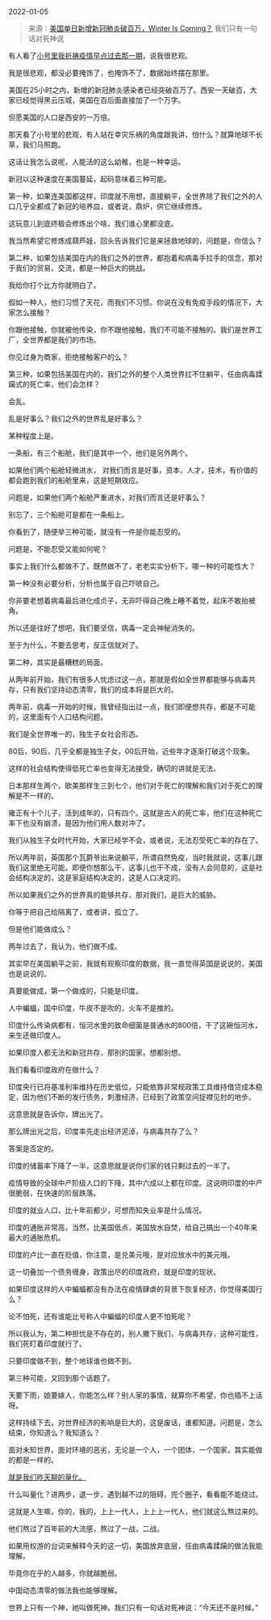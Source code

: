 2022-01-05

> 来源：[美国单日新增新冠肺炎破百万，Winter Is Coming？](http://mp.weixin.qq.com/s?__biz=MzU0MjYwNDU2Mw==&mid=2247503270&idx=1&sn=eb85fe4b7a435527444e77d0afb114ae&chksm=fb1aa1dacc6d28ccc051f598bc49b46fb15c97e29194ff90cea17fdd5cfdd48a0614fde8a009&scene=27#wechat_redirect)
> 我们只有一句话对死神说

有人看了[小号里我祈祷疫情早点过去那一期](http://mp.weixin.qq.com/s?__biz=MzU3NDc5Nzc0NQ==&mid=2247511434&idx=1&sn=2976e0cfb60f7c86545120046a526aeb&chksm=fd2e0f54ca59864259d479d00f63c05d3478d4d912a9af2247466599c1e73232edfea452416b&scene=21#wechat_redirect)，说我很悲观。  

  

我是很悲观，都没必要掩饰了，也掩饰不了，数据始终摆在那里。

  

美国在25小时之内，新增的新冠肺炎感染者已经突破百万了。西安一天破百，大家已经觉得黑云压城，美国在百后面直接加了一个万字。

  

但愿美国的人口是西安的一万倍。

  

那天看了小号里的悲观，有人站在幸灾乐祸的角度跟我讲，怕什么？就算地球不长草，我们马照跑。

  

这话让我怎么说呢，人能活的这么幼稚，也是一种幸运。  

  

新冠以这种速度在美国蔓延，起码意味着三种可能。  

  

第一种，如果连美国都这样，印度就不用想，直接躺平，全世界除了我们之外的人口几乎全都成了新冠的培养皿，或者说，鼎炉，供它继续修炼。

  

这玩意儿到底终极会修炼出个啥，我们谁心里都没底。

  

我当然希望它修炼成葫芦娃，回头告诉我们它是来拯救地球的，问题是，你信么？  

  

第二种，如果包括美国在内的我们之外的世界，都抱着和病毒手拉手的信念，那对于我们的贸易，交流，都是一种巨大的挑战。  

  

我给你打个比方你就明白了。  

  

假如一种人，他们习惯了天花，而我们不习惯。你说在没有免疫手段的情况下，大家怎么接触？

  

你跟他接触，你就被他传染，你不跟他接触，我们不可能不接触的。我们是世界工厂，全世界都是我们的市场。  

  

你见过身为商家，拒绝接触客户的么？

  

第三种，如果包括美国在内的，我们之外的整个人类世界扛不住躺平，任由病毒蹂躏式的死亡率，他们会怎样？

  

会乱。

  

乱是好事么？我们之外的世界乱是好事么？  

  

某种程度上是。

  

一条船，有三个船舱，我们是其中一个，他们是另外两个。

  

如果他们两个船舱轻微进水， 对我们而言是好事，资本，人才，技术，有价值的都会跑到我们的船舱里来，这是短期效应。

  

问题是，如果他们两个船舱严重进水，对我们而言还是好事么？

  

别忘了，三个船舱可是都在一条船上。  

  

你看到了，随便举三种可能，就没有一件是你能忍受的。  

  

问题是，不能忍受又能如何呢？  

  

事实上我们什么都做不了，既然做不了，老老实实分析下，哪一种的可能性大？  

  

第一种没有必要分析，分析也属于自己吓唬自己。  

  

你非要老想着病毒最后进化成贞子，无非吓得自己晚上睡不着觉，起床不敢抬被角。  

  

所以还是往好了想吧，我们要坚信，病毒一定会神秘消失的。

  

至于为什么，不要去思考，反正信就对了。  

  

第二种，其实是最糟糕的局面。  

  

从两年前开始，我们有很多人忧虑过这一点，那就是假如全世界都能够与病毒共存，只有我们坚持动态清零，我们的成本将是巨大的。

  

两年前，病毒一开始的时候，我曾经指出过一点，我们即便想共存，都是不可能的，这里面有个人口结构问题。

  

我们是全世界唯一的，独生子女社会形态。

  

80后，90后，几乎全都是独生子女，00后开始，近些年才逐渐打破这个现象。

  

这样的社会结构使得低死亡率也变得无法接受，确切的讲就是无法。  

  

日本那样生两个，欧美那样生三到七个，他们对于死亡的理解和我们对于死亡的理解是不一样的。  

  

雍正有十个儿子，活到成年的，只有四个。这就是古人的死亡率，他们在这种死亡率下也没有崩溃，是因为他们用人数对冲了。

  

我们从独生子女时代开始，大家已经学不会，或者说，无法忍受死亡率的存在了。  

  

所以两年前，英国那个瓦爵爷出来说躺平，所谓自然免疫，当时我就说，这事儿跟我们这里绝无可能。即便你想那么干，这事儿也干不成，没有人会同意的，这是社会结构决定的，这是家庭结构决定的，这是人口决定的。  

  

所以如果我们之外的世界真的能够共存，那对我们，是巨大的威胁。  

  

你等于把自己给隔离了，或者讲，孤立了。

  

但是他们能做成么？

  

两年过去了，我认为，他们做不成。

  

其实早在美国躺平之前，我就有观察印度的数据，我一直觉得英国是说说的，美国也是说说的。  

  

真要能做成，第一个做成的，只能是印度。

  

人中蝙蝠，国中印度，牛皮不是吹的，火车不是推的。  

  

印度什么传染病都有，恒河水里的致命细菌是普通水的800倍，干了这碗恒河水，来生还做印度人。

  

如果印度人都无法和新冠共存，那别的国家，想都别想。

  

我们看看印度政府在做什么？  

  

印度央行已将基准利率维持在历史低位，只能依靠非常规政策工具维持借贷成本稳定，因为他们不断的发行债务，刺激经济，已经到了政策空间捉襟见肘的地步。

  

这意思就是告诉你，牌出光了。  

  

那么牌出光之后，印度率先走出经济泥淖，与病毒共存了么？  

  

答案是否定的。

  

印度的储蓄率下降了一半，这意思就是说你们家的钱只剩过去的一半了。  

  

疫情导致的全球中产阶级人口的下降，其中六成以上都在印度。这说明印度的中产很脆弱，在快速的阶层跌落。

  

印度的就业人口，比十年前都少，可想而知失业率是什么情况。  

  

印度的通胀非常高，当然，比美国低点，美国放水自焚，给自己搞出一个40年来最大的通胀危机。  

  

印度的卢比一直在贬值，你注意，是兑美元哦，是对应放水中的美元哦。  

  

这一切叠加一个债务缠身，政策出尽的印度政府，就是印度的现状。

  

如果印度这样的人中蝙蝠都没有办法在疫情肆虐的背景下恢复经济，你觉得美国行么？

  

论不怕死，还有谁能比号称人中蝙蝠的印度人更不怕死呢？  

  

所以我认为，第二种担忧是不存在的，别人撇下我们，与病毒共存，这种可能性，我们死盯着印度就行了。  

  

只要印度做不到，整个地球谁也做不到。

  

第三种可能，又回到那个话题了。  

  

天要下雨，娘要嫁人，你能怎么样？别人家的事情，就算你不希望，你也插不上话呀。

  

这样持续下去，对世界经济的影响是巨大的，这是废话，谁都知道。问题是，怎么结束，你知道么？我知道么？

  

面对未知世界，面对环境的恶劣，无论是一个人，一个团体，一个国家，其实能做的都是一样的。  

  

[就是我们昨天聊的量化。](http://mp.weixin.qq.com/s?__biz=MzU0MjYwNDU2Mw==&mid=2247503256&idx=2&sn=5b69e330ff12d47ab92f07b91d6351dd&chksm=fb1aa1e4cc6d28f2dce47cc2d0008b9e93ca3cbe4425faef8ada474e2485bf7801fdb534c537&scene=21#wechat_redirect)  

  

什么叫量化？进两步，退一步，遇到越不过的阻碍，兜个圈子，看看能不能绕过。  

  

这就是人生嘛，你的，我的，上上一代人，上上上一代人，他们就这么熬过来的。  

  

他们熬过了百年前的大流感，熬过了一战，二战。

  

如果用权游的台词来解释今天的这一切，美国放弃底层，任由病毒蹂躏的做法我能理解。

  

毕竟你在乎的人越多，你就越脆弱。

  

中国动态清零的做法我也能够理解。

  

世界上只有一个神，祂叫做死神。我们只有一句话对死神说：“今天还不是时候。”

